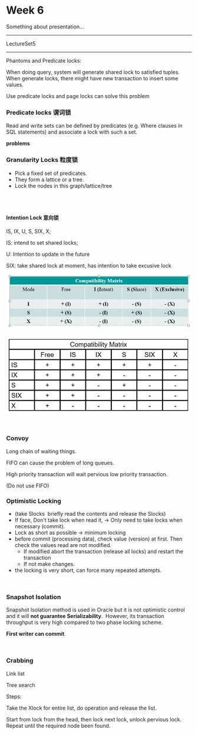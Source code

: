 # Week 6

Something about presentation...

----

LectureSet5

---

Phantoms and Predicate locks:

When doing query, system will generate shared lock to satisfied tuples. When generate locks, there might have new transaction to insert some values.

Use predicate locks and page locks can solve this problem



### Predicate locks  谓词锁

Read and write sets can be defined by predicates (e.g. Where clauses in SQL statements) and associate a lock with such a set.



**problems**



### Granularity Locks  粒度锁

* Pick a fixed set of predicates.
* They form a lattice or a tree.
* Lock the nodes in this graph/lattice/tree 

<br />

<br />

#### Intention Lock  意向锁

IS, IX, U, S, SIX, X;

IS: intend to set shared locks;

U: Intention to update in the future  

SIX: take shared lock at moment, has intention to take excusive lock

![](pic/week7_1.png)



![](pic/week7_2.png)

<br />



### Convoy

Long chain of waiting things.

FIFO can cause the problem of long queues. 

High priority transaction will wait pervious low priority transaction. 

(Do not use FIFO)



### Optimistic Locking

* (take Slocks  briefly read the contents and release the Slocks)
* If face, Don't take lock when read it, -> Only need to take locks when necessary (commit).
* Lock as short as possible -> minimum locking
* before commit (processing data), check value (version) at first. Then check the values read are not modified.
  * If modified  abort the transaction (release all locks) and restart the transaction
  * If not make changes.
* the locking is very short, can force many repeated attempts.

<br />

### Snapshot Isolation

Snapshot Isolation method is used in Oracle but it is not optimistic control and it will **not guarantee Serializability**.  However, its transaction throughput is very high compared to two phase locking scheme.  

**First writer can commit**.

<br />

### Crabbing

Link list

Tree search

Steps:

Take the Xlock for entire list, do operation and release the list.

Start from lock from the head, then lock next lock, unlock pervious lock. Repeat until the required node been found.


